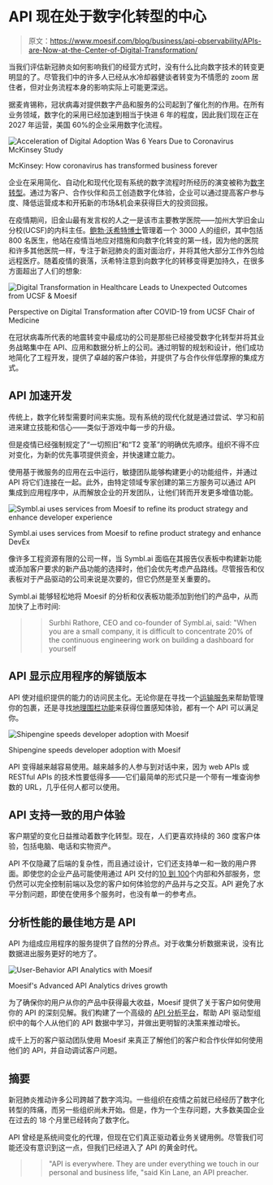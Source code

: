 # API 现在处于数字化转型的中心

> 原文：<https://www.moesif.com/blog/business/api-observability/APIs-are-Now-at-the-Center-of-Digital-Transformation/>

当我们评估新冠肺炎如何影响我们的经营方式时，没有什么比向数字技术的转变更明显的了。尽管我们中的许多人已经从水冷却器健谈者转变为不情愿的 zoom 居住者，但对业务流程本身的影响实际上可能更深远。

据麦肯锡称，冠状病毒对提供数字产品和服务的公司起到了催化剂的作用。在所有业务领域，数字化的采用已经加速到相当于快进 6 年的程度，因此我们现在正在 2027 年运营，美国 60%的企业采用数字化流程。

![Acceleration of Digital Adoption Was 6 Years Due to Coronavirus McKinsey Study](img/1371cb833045f16d96c2f59a12dfe270.png)

<figcaption>
McKinsey: How coronavirus has transformed business forever</figcaption>

企业在采用简化、自动化和现代化现有系统的数字流程时所经历的演变被称为[数字转型](https://en.wikipedia.org/wiki/Digital_transformation#In_society)。通过为客户、合作伙伴和员工创造数字化体验，企业可以通过提高客户参与度、降低运营成本和开拓新的市场&机会来获得巨大的投资回报。

在疫情期间，旧金山最有发言权的人之一是该市主要教学医院——加州大学旧金山分校(UCSF)的内科主任。[鲍勃·沃希特博士](https://profiles.ucsf.edu/robert.wachter)管理着一个 3000 人的组织，其中包括 800 名医生，他站在疫情当地应对措施和向数字化转变的第一线，因为他的医院和许多其他医院一样，专注于新冠肺炎的面对面治疗，并将其他大部分工作外包给远程医疗。随着疫情的衰落，沃希特注意到向数字化的转移变得更加持久，在很多方面超出了人们的想象:

![Digital Transformation in Healthcare Leads to Unexpected Outcomes from UCSF & Moesif](img/b4112948fb41f8d0b41bf90e1eb9e56c.png)

<figcaption>
Perspective on Digital Transformation after COVID-19 from UCSF Chair of Medicine</figcaption>

在冠状病毒所代表的地震转变中最成功的公司是那些已经接受数字化转型并将其业务战略集中在 API、应用和数据分析上的公司。通过明智的规划和设计，他们成功地简化了工程开发，提供了卓越的客户体验，并提供了与合作伙伴低摩擦的集成方式。

## API 加速开发

传统上，数字化转型需要时间来实施。现有系统的现代化就是通过尝试、学习和前进来建立技能和信心——类似于游戏中每一步的升级。

但是疫情已经强制规定了“一切照旧”和“T2 变革”的明确优先顺序。组织不得不应对变化，为新的优先事项提供资金，并快速建立能力。

使用基于微服务的应用在云中运行，敏捷团队能够构建更小的功能组件，并通过 API 将它们连接在一起。此外，由特定领域专家创建的第三方服务可以通过 API 集成到应用程序中，从而解放企业的开发团队，让他们转而开发更多增值功能。

![Symbl.ai uses services from Moesif to refine its product strategy and enhance developer experience](img/5f677898baa65fb1549ea32ea495a941.png)

<figcaption>
Symbl.ai uses services from Moesif to refine product strategy and enhance DevEx</figcaption>

像许多工程资源有限的公司一样，当 Symbl.ai 面临在其报告仪表板中构建新功能或添加客户要求的新产品功能的选择时，他们会优先考虑产品路线。尽管报告和仪表板对于产品驱动的公司来说是次要的，但它仍然是至关重要的。

Symbl.ai 能够轻松地将 Moesif 的分析和仪表板功能添加到他们的产品中，从而加快了上市时间:

> > Surbhi Rathore, CEO and co-founder of Symbl.ai, said: "When you are a small company, it is difficult to concentrate 20% of the continuous engineering work on building a dashboard for yourself

## API 显示应用程序的解锁版本

API 使对组织提供的能力的访问民主化。无论你是在寻找一个[运输服务](https://www.moesif.com/blog/ebooks/shipengine-accelerates-developer-adoption-with-moesif-api-analytics-platform/)来帮助管理你的包裹，还是寻找[地理围栏功能](https://www.moesif.com/blog/ebooks/radar-accelerates-the-launch-of-their-developer-first-platform-with-Moesif/)来获得位置感知体验，都有一个 API 可以满足你。

![Shipengine speeds developer adoption with Moesif](img/e68290b4deb3ad595d197bc4a5c742ba.png)

<figcaption>
Shipengine speeds developer adoption with Moesif</figcaption>

API 变得越来越容易使用。越来越多的人参与到对话中来，因为 web APIs 或 RESTful APIs 的技术性要低得多——它们最简单的形式只是一个带有一堆查询参数的 URL，几乎任何人都可以使用。

## API 支持一致的用户体验

客户期望的变化日益推动着数字化转型。现在，人们更喜欢持续的 360 度客户体验，包括电脑、电话和实物资产。

API 不仅隐藏了后端的复杂性，而且通过设计，它们还支持单一和一致的用户界面。即使您的企业产品可能使用通过 API 交付的[10 到 100](https://www.moesif.com/blog/podcasts/developer-marketing/Podcast-Launching-API-Programs-in-Non-API-First-Companies/#biz-reasons-for-external-apis)个内部和外部服务，您仍然可以完全控制前端以及您的客户如何体验您的产品并与之交互。API 避免了水平分割问题，即使在使用多个服务时，也没有单一的参考点。

## 分析性能的最佳地方是 API

API 为组成应用程序的服务提供了自然的分界点。对于收集分析数据来说，没有比数据进出服务更好的地方了。

![User-Behavior API Analytics with Moesif](img/72ac4d78caa8c361e69aa1fb6ebe52f0.png)

<figcaption>
Moesif's Advanced API Analytics drives growth</figcaption>

为了确保你的用户从你的产品中获得最大收益，Moesif 提供了关于客户如何使用你的 API 的深刻见解。我们构建了一个高级的 [API 分析平台](https://www.moesif.com/features/api-analytics)，帮助 API 驱动型组织中的每个人从他们的 API 数据中学习，并做出更明智的决策来推动增长。

成千上万的客户驱动团队使用 Moesif 来真正了解他们的客户和合作伙伴如何使用他们的 API，并自动调试客户问题。

## 摘要

新冠肺炎推动许多公司跨越了数字鸿沟。一些组织在疫情之前就已经经历了数字化转型的阵痛，而另一些组织尚未开始。但是，作为一个生存问题，大多数美国企业在过去的 18 个月里已经转向了数字化。

API 曾经是系统间变化的代理，但现在它们真正驱动着业务关键用例。尽管我们可能还没有意识到这一点，但我们已经进入了 API 的黄金时代。

> > "API is everywhere. They are under everything we touch in our personal and business life, "said Kin Lane, an API preacher.